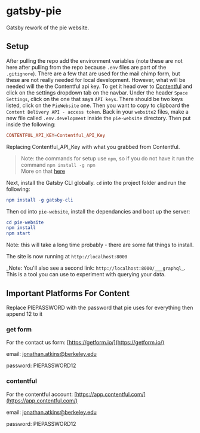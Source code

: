 # gatsby-pie

Gatsby rework of the pie website.

## Setup

After pulling the repo add the environment variables (note these are not here after pulling from the repo because `.env` files are part of the `.gitignore`). There are a few that are used for the mail chimp form, but these are not really needed for local development. However, what will be needed will the the Contentful api key. To get it head over to [Contentful](https://app.contentful.com/) and click on the settings dropdown tab on the navbar. Under the header `Space Settings`, click on the one that says `API keys`. There should be two keys listed, click on the `PieWebsite` one. Then you want to copy to clipboard the `Content Delivery API - access token`. Back in your `website2` files, make a new file called `.env.development` inside the `pie-website` directory. Then put inside the following:
```elm
CONTENTFUL_API_KEY=Contentful_API_Key
```
Replacing Contentful_API_Key with what you grabbed from Contentful.

> Note: the commands for setup use `npm`, so if you do not have it run the command `npm install -g npm`
> <br>
> More on that [here](https://docs.npmjs.com/downloading-and-installing-node-js-and-npm)

Next, install the Gatsby CLI globally. `cd` into the project folder and run the following:

```elm
npm install -g gatsby-cli
```

Then cd into `pie-website`, install the dependancies and boot up the server:

```elm
cd pie-website
npm install
npm start
```

Note: this will take a long time probably - there are some fat things to install.

The site is now running at `http://localhost:8000`

\_Note: You'll also see a second link: `http://localhost:8000/___graphql`\_. This is a tool you can use to experiment with querying your data.

## Important Platforms For Content

Replace PIEPASSWORD with the password that pie uses for everything then append 12 to it

### get form

For the contact us form: [https://getform.io/](https://getform.io/)

email: jonathan.atkins@berkeley.edu

password: PIEPASSWORD12

### contentful

For the contentful account: [https://app.contentful.com/](https://app.contentful.com/)

email: jonathan.atkins@berkeley.edu

password: PIEPASSWORD12
